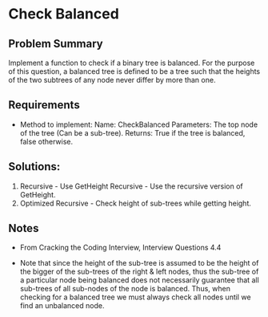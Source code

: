﻿# Check Balanced

## Problem Summary
Implement a function to check if a binary tree is balanced. For the purpose of
this question, a balanced tree is defined to be a tree such that the heights
of the two subtrees of any node never differ by more than one.

## Requirements

- Method to implement:
Name: CheckBalanced
Parameters: The top node of the tree (Can be a sub-tree).
Returns: True if the tree is balanced, false otherwise.

## Solutions:
1. Recursive - Use GetHeight Recursive - Use the recursive version of GetHeight.
2. Optimized Recursive - Check height of sub-trees while getting height.

## Notes
- From Cracking the Coding Interview, Interview Questions 4.4

- Note that since the height of the sub-tree is assumed to be the height of the
bigger of the sub-trees of the right & left nodes, thus the sub-tree of a particular
node being balanced does not necessarily guarantee that all sub-trees of all
sub-nodes of the node is balanced. Thus, when checking for a balanced tree we
must always check all nodes until we find an unbalanced node.


